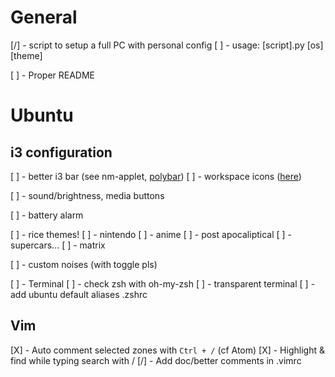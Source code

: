 # General

[/] - script to setup a full PC with personal config
    [ ] - usage: [script].py [os] [theme]

[ ] - Proper README


# Ubuntu

## i3 configuration
[ ] - better i3 bar (see nm-applet, [polybar](https://github.com/polybar/polybar))
    [ ] - workspace icons ([here](https://fontawesome.com))

[ ] - sound/brightness, media buttons

[ ] - battery alarm

[ ] - rice themes!
    [ ] - nintendo
    [ ] - anime
    [ ] - post apocaliptical
    [ ] - supercars...
    [ ] - matrix

[ ] - custom noises (with toggle pls)

[ ] - Terminal
    [ ] - check zsh with oh-my-zsh
        [ ] - transparent terminal
        [ ] - add ubuntu default aliases .zshrc

## Vim
[X] - Auto comment selected zones with `Ctrl + /` (cf Atom)
[X] - Highlight & find while typing search with /
[/] - Add doc/better comments in .vimrc
